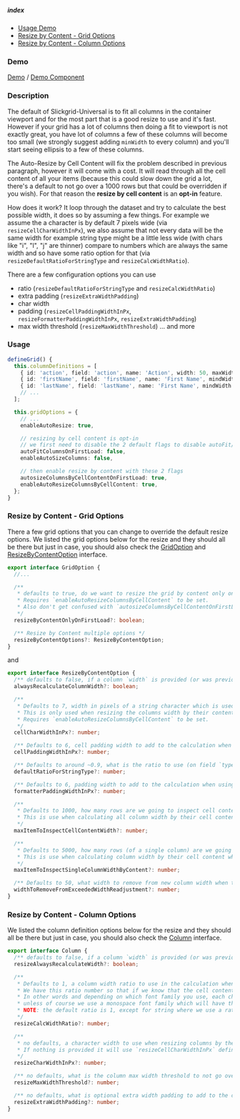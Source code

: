 ##### index
- [Usage Demo](#usage)
- [Resize by Content - Grid Options](#resize-by-content---grid-options)
- [Resize by Content - Column Options](#resize-by-content---column-options)

### Demo
[Demo](https://ghiscoding.github.io/slickgrid-universal/#/example14) / [Demo Component](/ghiscoding/slickgrid-universal/blob/master/examples/webpack-demo-vanilla-bundle/src/examples/example14.ts)

### Description
The default of Slickgrid-Universal is to fit all columns in the container viewport and for the most part that is a good resize to use and it's fast. However if your grid has a lot of columns then doing a fit to viewport is not exactly great, you have lot of columns a few of these columns will become too small (we strongly suggest adding `minWidth` to every column) and you'll start seeing ellipsis to a few of these columns.

The Auto-Resize by Cell Content will fix the problem described in previous paragraph, however it will come with a cost. It will read through all the cell content of all your items (because this could slow down the grid a lot, there's a default to not go over a 1000 rows but that could be overridden if you wish). For that reason the **resize by cell content** is an **opt-in** feature.

How does it work? It loop through the dataset and try to calculate the best possible width, it does so by assuming a few things. For example we assume the a character is by default 7 pixels wide (via `resizeCellCharWidthInPx`), we also assume that not every data will be the same width for example string type might be a little less wide (with chars like "i", "l", "j" are thinner) compare to numbers which are always the same width and so have some ratio option for that (via `resizeDefaultRatioForStringType` and `resizeCalcWidthRatio`). 

There are a few configuration options you can use
- ratio (`resizeDefaultRatioForStringType` and `resizeCalcWidthRatio`)
- extra padding (`resizeExtraWidthPadding`)
- char width
- padding (`resizeCellPaddingWidthInPx`, `resizeFormatterPaddingWidthInPx`, `resizeExtraWidthPadding`)
- max width threshold (`resizeMaxWidthThreshold`)
... and more

### Usage

```ts
defineGrid() {
  this.columnDefinitions = [
    { id: 'action', field: 'action', name: 'Action', width: 50, maxWidth: 50 },
    { id: 'firstName', field: 'firstName', name: 'First Name', mindWidth: 100 },
    { id: 'lastName', field: 'lastName', name: 'First Name', mindWidth: 100, resizeExtraWidthPadding: 10 },
    // ...
  ];

  this.gridOptions = {    
    // ...
    enableAutoResize: true,

    // resizing by cell content is opt-in
    // we first need to disable the 2 default flags to disable autoFit/autosize
    autoFitColumnsOnFirstLoad: false,
    enableAutoSizeColumns: false,

    // then enable resize by content with these 2 flags
    autosizeColumnsByCellContentOnFirstLoad: true,
    enableAutoResizeColumnsByCellContent: true,
  };
}
```

### Resize by Content - Grid Options
There a few grid options that you can change to override the default resize options. We listed the grid options below for the resize and they should all be there but just in case, you should also check the [GridOption](https://github.com/ghiscoding/slickgrid-universal/blob/master/packages/common/src/interfaces/gridOption.interface.ts) and [ResizeByContentOption](https://github.com/ghiscoding/slickgrid-universal/blob/master/packages/common/src/interfaces/resizeByContentOption.interface.ts) interface.

```ts
export interface GridOption {
  //...

  /**
   * defaults to true, do we want to resize the grid by content only on the first page or anytime the data changes?
   * Requires `enableAutoResizeColumnsByCellContent` to be set.
   * Also don't get confused with `autosizeColumnsByCellContentOnFirstLoad` that flag won't block resize by content after the first load while `resizeByContentOnlyOnFirstLoad`
   */
  resizeByContentOnlyOnFirstLoad?: boolean;

  /** Resize by Content multiple options */
  resizeByContentOptions?: ResizeByContentOption;
}
```
and

```ts
export interface ResizeByContentOption {
  /** defaults to false, if a column `width` is provided (or was previously calculated) should we recalculate it or not when resizing by cell content? */
  alwaysRecalculateColumnWidth?: boolean;

  /**
   * Defaults to 7, width in pixels of a string character which is used by the resize columns by its content, this can vary depending on which font family/size is used & cell padding.
   * This is only used when resizing the columns width by their content, we need to know the width of a character in pixel to do all calculations.
   * Requires `enableAutoResizeColumnsByCellContent` to be set.
   */
  cellCharWidthInPx?: number;

  /** Defaults to 6, cell padding width to add to the calculation when resizing columns by their cell text content (requires `enableAutoResizeColumnsByCellContent` to be set) */
  cellPaddingWidthInPx?: number;

  /** Defaults to around ~0.9, what is the ratio to use (on field `type` "string" only) in the calculation when resizing columns by their cell text content (requires `enableAutoResizeColumnsByCellContent` to be set). */
  defaultRatioForStringType?: number;

  /** Defaults to 6, padding width to add to the calculation when using a Formatter and resizing columns by their cell text content (requires `enableAutoResizeColumnsByCellContent` to be set). */
  formatterPaddingWidthInPx?: number;

  /**
   * Defaults to 1000, how many rows are we going to inspect cell content width?
   * This is use when calculating all column width by their cell content, it requires `enableAutoResizeColumnsByCellContent` to be set.
   */
  maxItemToInspectCellContentWidth?: number;

  /**
   * Defaults to 5000, how many rows (of a single column) are we going to inspect cell content width?
   * This is use when calculating column width by their cell content when calling "Resize by Content" (from header menu and/or double-click to resize single column)
   */
  maxItemToInspectSingleColumnWidthByContent?: number;

  /** Defaults to 50, what width to remove from new column width when the grid is a frozen (pinned) grid and its column width exceeds the viewport full width. */
  widthToRemoveFromExceededWidthReadjustment?: number;
}
```

### Resize by Content - Column Options
We listed the column definition options below for the resize and they should all be there but just in case, you should also check the [Column](https://github.com/ghiscoding/slickgrid-universal/blob/master/packages/common/src/interfaces/column.interface.ts) interface.

```ts
export interface Column {
  /** defaults to false, if a column `width` is provided (or was previously calculated) should we recalculate it or not when resizing by cell content? */
  resizeAlwaysRecalculateWidth?: boolean;

  /**
   * Defaults to 1, a column width ratio to use in the calculation when resizing columns by their cell content.
   * We have this ratio number so that if we know that the cell content has lots of thin character (like 1, i, t, ...) we can lower the ratio to take up less space.
   * In other words and depending on which font family you use, each character will have different width, characters like (i, t, 1) takes a lot less space compare to (W, H, Q),
   * unless of course we use a monospace font family which will have the exact same size for each characters and in that case we leave it to 1 but that rarely happens.
   * NOTE: the default ratio is 1, except for string where we use a ratio of around ~0.9 since we have more various thinner characters like (i, l, t, ...).
   */
  resizeCalcWidthRatio?: number;

  /**
   * no defaults, a character width to use when resizing columns by their cell content.
   * If nothing is provided it will use `resizeCellCharWidthInPx` defined in the grid options.
   */
  resizeCharWidthInPx?: number;

  /** no defaults, what is the column max width threshold to not go over when resizing columns by their cell content */
  resizeMaxWidthThreshold?: number;

  /** no defaults, what is optional extra width padding to add to the calculation when resizing columns by their cell content */
  resizeExtraWidthPadding?: number;
}
```